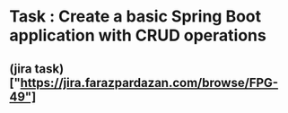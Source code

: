 # Task : Create a basic Spring Boot application with CRUD operations

## (jira task)["https://jira.farazpardazan.com/browse/FPG-49"]
